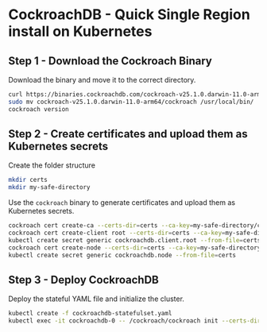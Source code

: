 # CockroachDB - Quick Single Region install on Kubernetes

## Step 1 - Download the Cockroach Binary

Download the binary and move it to the correct directory.
```sh
curl https://binaries.cockroachdb.com/cockroach-v25.1.0.darwin-11.0-arm64.tgz | tar -xz
sudo mv cockroach-v25.1.0.darwin-11.0-arm64/cockroach /usr/local/bin/
cockroach version
```
## Step 2 - Create certificates and upload them as Kubernetes secrets

Create the folder structure
```sh
mkdir certs
mkdir my-safe-directory
```

Use the `cockroach` binary to generate certificates and upload them as Kubernetes secrets.
```sh
cockroach cert create-ca --certs-dir=certs --ca-key=my-safe-directory/ca.key
cockroach cert create-client root --certs-dir=certs --ca-key=my-safe-directory/ca.key
kubectl create secret generic cockroachdb.client.root --from-file=certs
cockroach cert create-node --certs-dir=certs --ca-key=my-safe-directory/ca.key localhost 127.0.0.1 'cockroachdb-public cockroachdb-public.default' 'cockroachdb-public.default.svc.cluster.local' '*.cockroachdb' '*.cockroachdb.default' '*.cockroachdb.default.svc.cluster.local'
kubectl create secret generic cockroachdb.node --from-file=certs
```

## Step 3 - Deploy CockroachDB

Deploy the stateful YAML file and initialize the cluster.
```sh
kubectl create -f cockroachdb-statefulset.yaml
kubectl exec -it cockroachdb-0 -- /cockroach/cockroach init --certs-dir=/cockroach/cockroach-certs
```

